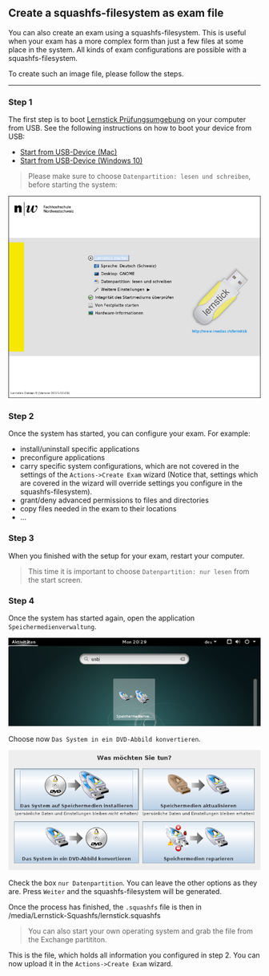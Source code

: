 ## Create a squashfs-filesystem as exam file

You can also create an exam using a squashfs-filesystem. This is useful when your exam has a more complex form than just a few files at some place in the system. All kinds of exam configurations are possible with a squashfs-filesystem.

To create such an image file, please follow the steps.

----

### Step 1

The first step is to boot [Lernstick Prüfungsumgebung](https://www.imedias.ch/themen/lernstick/index.cfm) on your computer from USB. See the following instructions on how to boot your device from USB:
* [Start from USB-Device (Mac)](https://wiki.lernstick.ch/doku.php?id=anleitungen:systemstart-mac)
* [Start from USB-Device (Windows 10)](https://wiki.lernstick.ch/doku.php?id=anleitungen:systemstart-uefi)

> Please make sure to choose `Datenpartition: lesen und schreiben`, before starting the system:

![Bootscreen](img/grub.png)

### Step 2

Once the system has started, you can configure your exam. For example:

* install/uninstall specific applications
* preconfigure applications
* carry specific system configurations, which are not covered in the settings of the `Actions->Create Exam` wizard (Notice that, settings which are covered in the wizard will override settings you configure in the squashfs-filesystem).
* grant/deny advanced permissions to files and directories
* copy files needed in the exam to their locations
* ...

### Step 3

When you finished with the setup for your exam, restart your computer.

> This time it is important to choose `Datenpartition: nur lesen` from the start screen.

### Step 4

Once the system has started again, open the application `Speichermedienverwaltung`.

![Speichermedienverwaltung](img/speichermedienverwaltung1.png)

Choose now `Das System in ein DVD-Abbild konvertieren`.

![Speichermedienverwaltung](img/speichermedienverwaltung2.png)

 Check the box `nur Datenpartition`. You can leave the other options as they are. Press `Weiter` and the squashfs-filesystem will be generated.

Once the process has finished, the `.squashfs` file is then in
	/media/Lernstick-Squashfs/lernstick.squashfs

> You can also start your own operating system and grab the file from the Exchange partititon.

This is the file, which holds all information you configured in step 2. You can now upload it in the `Actions->Create Exam` wizard.